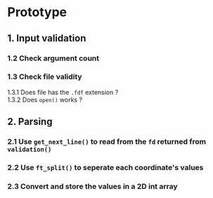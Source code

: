 # Prototype

## 1. Input validation
### 1.2 Check argument count
### 1.3 Check file validity
1.3.1 Does file has the `.fdf` extension ?\
1.3.2 Does `open()` works ?

## 2. Parsing
### 2.1 Use `get_next_line()` to read from the `fd` returned from `validation()`
### 2.2 Use `ft_split()` to seperate each coordinate's values
### 2.3 Convert and store the values in a 2D int array